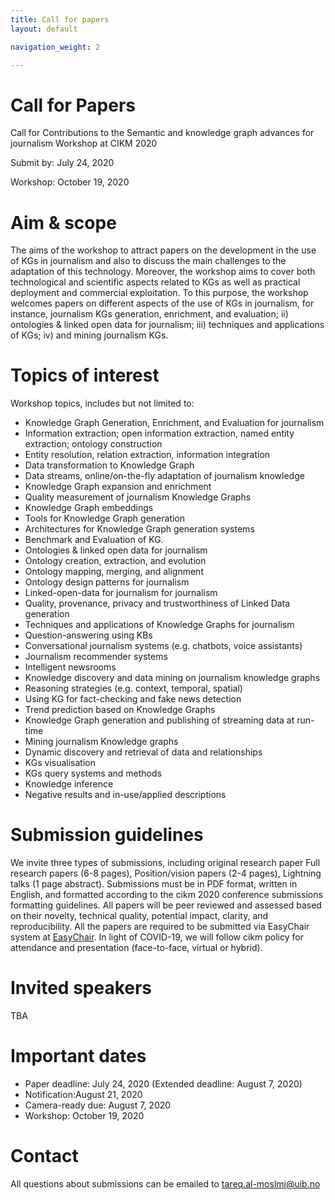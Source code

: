 ```yaml
---
title: Call for papers
layout: default

navigation_weight: 2

---
```


# Call for Papers

Call for Contributions to the Semantic and knowledge graph advances for journalism Workshop at CIKM 2020

Submit by: July 24, 2020

Workshop: October 19, 2020


# Aim & scope

The aims of the workshop to attract papers on the development in the use of KGs in journalism and also to discuss the main challenges to the adaptation of this technology. Moreover, the workshop aims to cover both technological and scientific aspects related to KGs as well as practical deployment and commercial exploitation. To this purpose, the workshop welcomes papers on different aspects of the use of KGs in journalism, for instance,  journalism KGs generation, enrichment, and evaluation; ii) ontologies & linked open data for journalism; iii) techniques and applications of KGs; iv) and mining journalism KGs.

# Topics of interest

Workshop topics, includes but not limited to:
  - Knowledge Graph Generation, Enrichment, and Evaluation for journalism
  - Information extraction; open information extraction, named entity extraction; ontology construction
  - Entity resolution, relation extraction, information integration
  - Data transformation to Knowledge Graph
  - Data streams, online/on-the-fly adaptation of journalism knowledge
  - Knowledge Graph expansion and enrichment
  - Quality measurement of journalism Knowledge Graphs
  - Knowledge Graph embeddings
  - Tools for Knowledge Graph generation
  - Architectures for Knowledge Graph generation systems
  - Benchmark and Evaluation of KG.
  - Ontologies & linked open data for journalism
  - Ontology creation, extraction, and evolution
  - Ontology mapping, merging, and alignment
  - Ontology design patterns for journalism
  - Linked-open-data for journalism for journalism
  - Quality, provenance, privacy and trustworthiness of Linked Data generation
  - Techniques and applications of Knowledge Graphs for journalism
  - Question-answering using KBs
  - Conversational journalism systems (e.g. chatbots, voice assistants)
  - Journalism recommender systems
  - Intelligent newsrooms
  - Knowledge discovery and data mining on journalism knowledge graphs
  - Reasoning strategies (e.g. context, temporal, spatial)
  - Using KG for fact-checking and fake news detection
  - Trend prediction based on Knowledge Graphs
  - Knowledge Graph generation and publishing of streaming data at run-time
  - Mining journalism Knowledge graphs
  - Dynamic discovery and retrieval of data and relationships
  - KGs visualisation
  - KGs query systems and methods
  - Knowledge inference
  - Negative results and in-use/applied descriptions

# Submission guidelines 

We invite three types of submissions, including original research paper Full research papers (6-8 pages), Position/vision papers (2-4 pages), Lightning talks (1 page abstract). Submissions must be in PDF format, written in English, and formatted according to the cikm 2020 conference submissions formatting guidelines. All papers will be peer reviewed and assessed based on their novelty, technical quality, potential impact, clarity, and reproducibility. All the papers are required to be submitted via EasyChair system at [EasyChair](https://www.easychair.org/conferences/?conf=skg4j2020).
In light of COVID-19, we will follow cikm policy for attendance and presentation (face-to-face, virtual or hybrid).

# Invited speakers

TBA

# Important dates

- Paper deadline: July 24, 2020 (Extended deadline: August 7, 2020)
- Notification:August 21, 2020
- Camera-ready due: August 7, 2020
- Workshop: October 19, 2020

# Contact

All questions about submissions can be emailed to tareq.al-moslmi@uib.no

